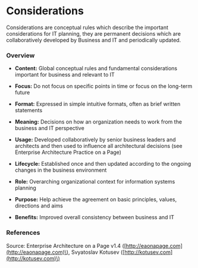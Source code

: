 # Considerations

Considerations are conceptual rules which describe the important considerations for IT planning, they are permanent decisions which are collaboratively developed by Business and IT and periodically updated. 

### Overview

* **Content:** Global conceptual rules and fundamental considerations important for business and relevant to IT
* **Focus:** Do not focus on specific points in time or focus on the long-term future
* **Format:** Expressed in simple intuitive formats, often as brief written statements



* **Meaning:** Decisions on how an organization needs to work from the business and IT perspective
* **Usage:** Developed collaboratively by senior business leaders and architects and then used to influence all architectural decisions \(see Enterprise Architecture Practice on a Page\)
* **Lifecycle:** Established once and then updated according to the ongoing changes in the business environment



* **Role:** Overarching organizational context for information systems planning
* **Purpose:** Help achieve the agreement on basic principles, values, directions and aims
* **Benefits:** Improved overall consistency between business and IT

### References

Source: Enterprise Architecture on a Page v1.4 \([http://eaonapage.com](http://eaonapage.com)\), Svyatoslav Kotusev \([http://kotusev.com](http://kotusev.com)\)

